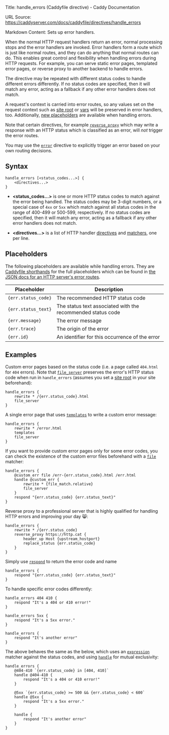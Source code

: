 Title: handle_errors (Caddyfile directive) - Caddy Documentation

URL Source: https://caddyserver.com/docs/caddyfile/directives/handle_errors

Markdown Content:
Sets up error handlers.

When the normal HTTP request handlers return an error, normal processing stops and the error handlers are invoked. Error handlers form a route which is just like normal routes, and they can do anything that normal routes can do. This enables great control and flexibility when handling errors during HTTP requests. For example, you can serve static error pages, templated error pages, or reverse proxy to another backend to handle errors.

The directive may be repeated with different status codes to handle different errors differently. If no status codes are specified, then it will match any error, acting as a fallback if any other error handlers does not match.

A request's context is carried into error routes, so any values set on the request context such as [site root](https://caddyserver.com/docs/caddyfile/directives/root) or [vars](https://caddyserver.com/docs/caddyfile/directives/vars) will be preserved in error handlers, too. Additionally, [new placeholders](https://caddyserver.com/docs/caddyfile/directives/handle_errors#placeholders) are available when handling errors.

Note that certain directives, for example [`reverse_proxy`](https://caddyserver.com/docs/caddyfile/directives/reverse_proxy) which may write a response with an HTTP status which is classified as an error, will _not_ trigger the error routes.

You may use the [`error`](https://caddyserver.com/docs/caddyfile/directives/error) directive to explicitly trigger an error based on your own routing decisions.

Syntax
------

```
handle_errors [<status_codes...>] {
	<directives...>
}
```

*   **<status\_codes...\>** is one or more HTTP status codes to match against the error being handled. The status codes may be 3-digit numbers, or a special case of `4xx` or `5xx` which match against all status codes in the range of 400-499 or 500-599, respectively. If no status codes are specified, then it will match any error, acting as a fallback if any other error handlers does not match.
    
*   **<directives...\>** is a list of HTTP handler [directives](https://caddyserver.com/docs/caddyfile/directives) and [matchers](https://caddyserver.com/docs/caddyfile/matchers), one per line.
    

Placeholders
------------

The following placeholders are available while handling errors. They are [Caddyfile shorthands](https://caddyserver.com/docs/caddyfile/concepts#placeholders) for the full placeholders which can be found in [the JSON docs for an HTTP server's error routes](https://caddyserver.com/docs/json/apps/http/servers/errors/#routes).

| Placeholder | Description |
| --- | --- |
| `{err.status_code}` | The recommended HTTP status code |
| `{err.status_text}` | The status text associated with the recommended status code |
| `{err.message}` | The error message |
| `{err.trace}` | The origin of the error |
| `{err.id}` | An identifier for this occurrence of the error |

Examples
--------

Custom error pages based on the status code (i.e. a page called `404.html` for `404` errors). Note that [`file_server`](https://caddyserver.com/docs/caddyfile/directives/file_server) preserves the error's HTTP status code when run in `handle_errors` (assumes you set a [site root](https://caddyserver.com/docs/caddyfile/directives/root) in your site beforehand):

```
handle_errors {
	rewrite * /{err.status_code}.html
	file_server
}
```

A single error page that uses [`templates`](https://caddyserver.com/docs/caddyfile/directives/templates) to write a custom error message:

```
handle_errors {
	rewrite * /error.html
	templates
	file_server
}
```

If you want to provide custom error pages only for some error codes, you can check the existence of the custom error files beforehand with a [`file`](https://caddyserver.com/docs/caddyfile/matchers#file) matcher:

```
handle_errors {
	@custom_err file /err-{err.status_code}.html /err.html
	handle @custom_err {
		rewrite * {file_match.relative}
		file_server
	}
	respond "{err.status_code} {err.status_text}"
}
```

Reverse proxy to a professional server that is highly qualified for handling HTTP errors and improving your day 😸:

```
handle_errors {
	rewrite * /{err.status_code}
	reverse_proxy https://http.cat {
		header_up Host {upstream_hostport}
		replace_status {err.status_code}
	}
}
```

Simply use [`respond`](https://caddyserver.com/docs/caddyfile/directives/respond) to return the error code and name

```
handle_errors {
	respond "{err.status_code} {err.status_text}"
}
```

To handle specific error codes differently:

```
handle_errors 404 410 {
	respond "It's a 404 or 410 error!"
}

handle_errors 5xx {
	respond "It's a 5xx error."
}

handle_errors {
	respond "It's another error"
}
```

The above behaves the same as the below, which uses an [`expression`](https://caddyserver.com/docs/caddyfile/matchers#expression) matcher against the status codes, and using [`handle`](https://caddyserver.com/docs/caddyfile/directives/handle) for mutual exclusivity:

```
handle_errors {
	@404-410 `{err.status_code} in [404, 410]`
	handle @404-410 {
		respond "It's a 404 or 410 error!"
	}

	@5xx `{err.status_code} >= 500 && {err.status_code} < 600`
	handle @5xx {
		respond "It's a 5xx error."
	}

	handle {
		respond "It's another error"
	}
}
```
